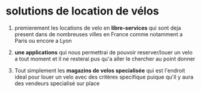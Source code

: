 # solutions de location de vélos

1. premierement les locations de velo en **libre-services** qui sont deja present dans de nombreuses villes en France comme notamment a Paris ou encore a Lyon 

2. **une applications** qui nous permettrai de pouvoir reserver/louer un velo a tout moment et il ne resterai pus qu'a aller le chercher au point donner 

3. Tout simplement les **magazins de velos specialisée** qui est l'endroit ideal pour louer un velo avec des critères specifique puique qu'il y aura des vendeurs specialisé sur place